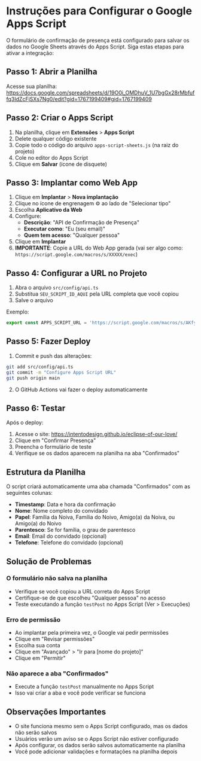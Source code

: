 # Instruções para Configurar o Google Apps Script

O formulário de confirmação de presença está configurado para salvar os dados no Google Sheets através do Apps Script. Siga estas etapas para ativar a integração:

## Passo 1: Abrir a Planilha

Acesse sua planilha: https://docs.google.com/spreadsheets/d/19O0i_OMDhuV_1U7bgGx28rMbfuffq3IdZcFjSXs7Ng0/edit?gid=1767199409#gid=1767199409

## Passo 2: Criar o Apps Script

1. Na planilha, clique em **Extensões** > **Apps Script**
2. Delete qualquer código existente
3. Copie todo o código do arquivo `apps-script-sheets.js` (na raiz do projeto)
4. Cole no editor do Apps Script
5. Clique em **Salvar** (ícone de disquete)

## Passo 3: Implantar como Web App

1. Clique em **Implantar** > **Nova implantação**
2. Clique no ícone de engrenagem ⚙️ ao lado de "Selecionar tipo"
3. Escolha **Aplicativo da Web**
4. Configure:
   - **Descrição**: "API de Confirmação de Presença"
   - **Executar como**: "Eu (seu email)"
   - **Quem tem acesso**: "Qualquer pessoa"
5. Clique em **Implantar**
6. **IMPORTANTE**: Copie a URL do Web App gerada (vai ser algo como: `https://script.google.com/macros/s/XXXXX/exec`)

## Passo 4: Configurar a URL no Projeto

1. Abra o arquivo `src/config/api.ts`
2. Substitua `SEU_SCRIPT_ID_AQUI` pela URL completa que você copiou
3. Salve o arquivo

Exemplo:
```typescript
export const APPS_SCRIPT_URL = 'https://script.google.com/macros/s/AKfycbx.../exec';
```

## Passo 5: Fazer Deploy

1. Commit e push das alterações:
```bash
git add src/config/api.ts
git commit -m "Configure Apps Script URL"
git push origin main
```

2. O GitHub Actions vai fazer o deploy automaticamente

## Passo 6: Testar

Após o deploy:
1. Acesse o site: https://intentodesign.github.io/eclipse-of-our-love/
2. Clique em "Confirmar Presença"
3. Preencha o formulário de teste
4. Verifique se os dados aparecem na planilha na aba "Confirmados"

## Estrutura da Planilha

O script criará automaticamente uma aba chamada "Confirmados" com as seguintes colunas:

- **Timestamp**: Data e hora da confirmação
- **Nome**: Nome completo do convidado
- **Papel**: Família da Noiva, Família do Noivo, Amigo(a) da Noiva, ou Amigo(a) do Noivo
- **Parentesco**: Se for família, o grau de parentesco
- **Email**: Email do convidado (opcional)
- **Telefone**: Telefone do convidado (opcional)

## Solução de Problemas

### O formulário não salva na planilha
- Verifique se você copiou a URL correta do Apps Script
- Certifique-se de que escolheu "Qualquer pessoa" no acesso
- Teste executando a função `testPost` no Apps Script (Ver > Execuções)

### Erro de permissão
- Ao implantar pela primeira vez, o Google vai pedir permissões
- Clique em "Revisar permissões"
- Escolha sua conta
- Clique em "Avançado" > "Ir para [nome do projeto]"
- Clique em "Permitir"

### Não aparece a aba "Confirmados"
- Execute a função `testPost` manualmente no Apps Script
- Isso vai criar a aba e você pode verificar se funciona

## Observações Importantes

- O site funciona mesmo sem o Apps Script configurado, mas os dados não serão salvos
- Usuários verão um aviso se o Apps Script não estiver configurado
- Após configurar, os dados serão salvos automaticamente na planilha
- Você pode adicionar validações e formatações na planilha depois

